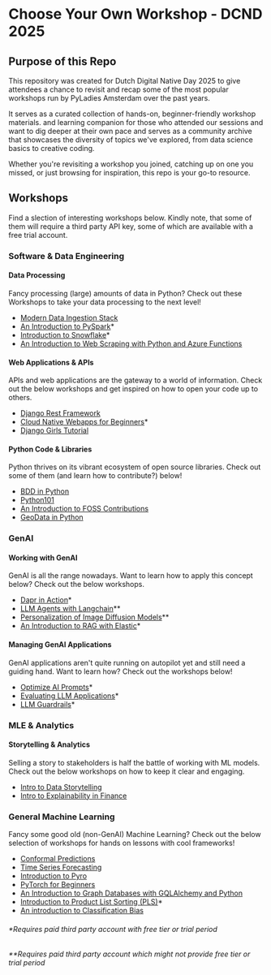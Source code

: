 # Choose Your Own Workshop - DCND 2025

## Purpose of this Repo
This repository was created for Dutch Digital Native Day 2025 to give attendees a chance to revisit and recap some of the most popular workshops run by PyLadies Amsterdam over the past years.

It serves as a curated collection of hands-on, beginner-friendly workshop materials. and learning companion for those who attended our sessions and want to dig deeper at their own pace and serves as a community archive that showcases the diversity of topics we've explored, from data science basics to creative coding.

Whether you're revisiting a workshop you joined, catching up on one you missed, or just browsing for inspiration, this repo is your go-to resource.

## Workshops
Find a slection of interesting workshops below. Kindly note, that some of them will require a third party API key, some of which are available with a free trial account.

### Software & Data Engineering
#### Data Processing
Fancy processing (large) amounts of data in Python? Check out these Workshops to take your data processing to the next level!
- [Modern Data Ingestion Stack](https://github.com/pyladiesams/data-ingestion-modern-stack-apr2025)
- [An Introduction to PySpark](https://github.com/pyladiesams/pyspark-nov2019)*
- [Introduction to Snowflake](https://github.com/pyladiesams/snowflake-apr2023)*
- [An Introduction to Web Scraping with Python and Azure Functions](https://github.com/pyladiesams/web-scraping-beginner-may2021)

#### Web Applications & APIs
APIs and web applications are the gateway to a world of information. Check out the below workshops and get inspired on how to open your code up to others.
- [Django Rest Framework](https://github.com/pyladiesams/101-django-rest-framework-jan2023)
- [Cloud Native Webapps for Beginners](https://github.com/pyladiesams/cloud-native-web-app-beginner-aug2022)*
- [Django Girls Tutorial](https://github.com/pyladiesams/django-girls-build-a-blog-beginner-sep2022)

#### Python Code & Libraries
Python thrives on its vibrant ecosystem of open source libraries. Check out some of them (and learn how to contribute?) below!
- [BDD in Python](https://github.com/pyladiesams/bdd-with-python-mar2025)
- [Python101](https://github.com/pyladiesams/python101-beginner-jul2022)
- [An Introduction to FOSS Contributions](https://github.com/pyladiesams/FOSS-beginner-jan2021)
- [GeoData in Python](https://github.com/pyladiesams/geodata-in-python-oct2023)



### GenAI
#### Working with GenAI
GenAI is all the range nowadays. Want to learn how to apply this concept below? Check out the below workshops.
- [Dapr in Action](https://github.com/pyladiesams/dapr-in-action-may2025)*
- [LLM Agents with Langchain](https://github.com/pyladiesams/introduction-to-llm-agents-with-langchain-jun2024)**
- [Personalization of Image Diffusion Models](https://github.com/pyladiesams/personalization-with-text-to-image-diffusion-models-feb2024)**
- [An Introduction to RAG with Elastic](https://github.com/pyladiesams/intro-RAG-elastic-apr2024)*

#### Managing GenAI Applications
GenAI applications aren't quite running on autopilot yet and still need a guiding hand. Want to learn how? Check out the workshops below!
- [Optimize AI Prompts](https://github.com/pyladiesams/optimize-ai-prompts-jun2025)*
- [Evaluating LLM Applications](https://github.com/pyladiesams/eval-llm-based-apps-jan2025)*
- [LLM Guardrails](https://github.com/pyladiesams/llm-guardrails-jul2024)*

### MLE & Analytics
#### Storytelling & Analytics
Selling a story to stakeholders is half the battle of working with ML models. Check out the below workshops on how to keep it clear and engaging.
- [Intro to Data Storytelling](https://github.com/pyladiesams/intro-data-storytelling-dec2024)
- [Intro to Explainability in Finance](https://github.com/pyladiesams/intro-to-explainabilty-in-finance-oct2024)

### General Machine Learning
Fancy some good old (non-GenAI) Machine Learning? Check out the below selection of workshops for hands on lessons with cool frameworks!
- [Conformal Predictions](https://github.com/pyladiesams/conformal-prediction-jan2024)
- [Time Series Forecasting](https://github.com/pyladiesams/time-series-forecasting-sep2023)
- [Introduction to Pyro](https://github.com/pyladiesams/pyro-may2023)
- [PyTorch for Beginners](https://github.com/pyladiesams/deepLearningPyTorch-beginner-nov2022)
- [An Introduction to Graph Databases with GQLAlchemy and Python](https://github.com/pyladiesams/graphdbs-gqlalchemy-beginner-mar2022)
- [Introduction to Product List Sorting (PLS)](https://github.com/pyladiesams/product-sorting-beginner-sep2021)*
- [An introduction to Classification Bias](https://github.com/pyladiesams/classification-bias-beginner-apr2021)

###### *Requires paid third party account with free tier or trial period
###### **Requires paid third party account which might not provide free tier or trial period